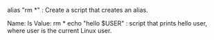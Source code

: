alias "rm *" : Create a script that creates an alias.

Name: ls
Value: rm *
echo "hello $USER" : script that prints hello user, where user is the current Linux user.
